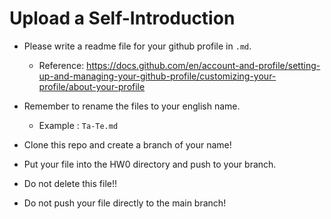 # Upload a Self-Introduction

- Please write a readme file for your github profile in `.md`.

  - Reference: https://docs.github.com/en/account-and-profile/setting-up-and-managing-your-github-profile/customizing-your-profile/about-your-profile
- Remember to rename the files to your english name.

  - Example : `Ta-Te.md`
- Clone this repo and create a branch of your name!
- Put your file into the HW0 directory and push to your branch.
- Do not delete this file!!
- Do not push your file directly to the main branch!
